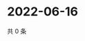 # 2022-06-16

共 0 条

<!-- BEGIN WEIBO -->
<!-- 最后更新时间 Thu Jun 16 2022 06:12:53 GMT+0800 (China Standard Time) -->

<!-- END WEIBO -->
